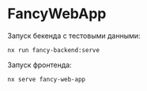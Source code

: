 # FancyWebApp

Запуск бекенда с тестовыми данными:
```shell
nx run fancy-backend:serve
```


Запуск фронтенда:
```shell
nx serve fancy-web-app
```

